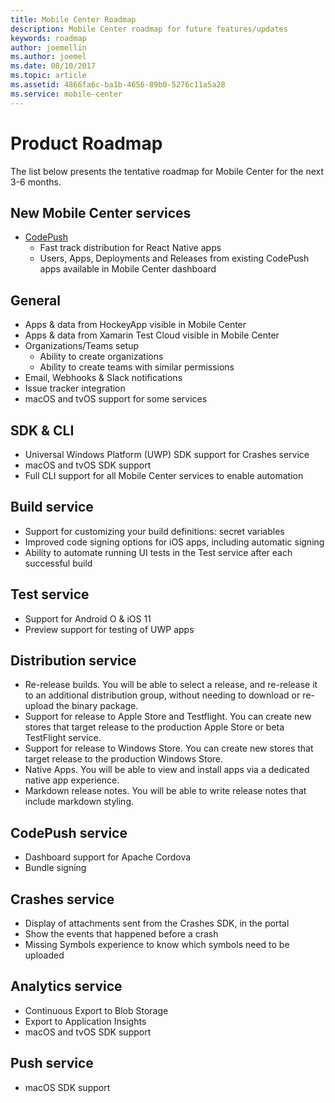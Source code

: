 ```yaml
---
title: Mobile Center Roadmap
description: Mobile Center roadmap for future features/updates
keywords: roadmap
author: joemellin
ms.author: joemel
ms.date: 08/10/2017
ms.topic: article
ms.assetid: 4866fa6c-ba1b-4656-89b0-5276c11a5a28
ms.service: mobile-center
---
```


# Product Roadmap

The list below presents the tentative roadmap for Mobile Center for the next 3-6 months.

## New Mobile Center services

* [CodePush](https://microsoft.github.io/code-push/) 
	* Fast track distribution for React Native apps
	* Users, Apps, Deployments and Releases from existing CodePush apps available in Mobile Center dashboard


## General

* Apps & data from HockeyApp visible in Mobile Center
* Apps & data from Xamarin Test Cloud visible in Mobile Center
* Organizations/Teams setup
	* Ability to create organizations
	* Ability to create teams with similar permissions
* Email, Webhooks & Slack notifications 
* Issue tracker integration
* macOS and tvOS support for some services

	
## SDK & CLI

* Universal Windows Platform (UWP) SDK support for Crashes service
* macOS and tvOS SDK support
* Full CLI support for all Mobile Center services to enable automation

## Build service

* Support for customizing your build definitions: secret variables
* Improved code signing options for iOS apps, including automatic signing
* Ability to automate running UI tests in the Test service after each successful build


## Test service

* Support for Android O & iOS 11
* Preview support for testing of UWP apps


## Distribution service

* Re-release builds. You will be able to select a release, and re-release it to an additional distribution group, without needing to download or re-upload the binary package.
* Support for release to Apple Store and Testflight. You can create new stores that target release to the production Apple Store or beta TestFlight service.
* Support for release to Windows Store. You can create new stores that target release to the production Windows Store.
* Native Apps. You will be able to view and install apps via a dedicated native app experience.
* Markdown release notes. You will be able to write release notes that include markdown styling. 


## CodePush service

* Dashboard support for Apache Cordova 
* Bundle signing 


## Crashes service

* Display of attachments sent from the Crashes SDK, in the portal
* Show the events that happened before a crash
* Missing Symbols experience to know which symbols need to be uploaded


## Analytics service

* Continuous Export to Blob Storage
* Export to Application Insights
* macOS and tvOS SDK support

## Push service

* macOS SDK support